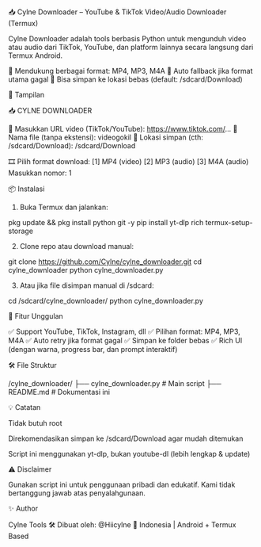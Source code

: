 📥 Cylne Downloader – YouTube & TikTok Video/Audio Downloader (Termux)

Cylne Downloader adalah tools berbasis Python untuk mengunduh video atau audio dari TikTok, YouTube, dan platform lainnya secara langsung dari Termux Android.

🚀 Mendukung berbagai format: MP4, MP3, M4A
🔄 Auto fallback jika format utama gagal
📁 Bisa simpan ke lokasi bebas (default: /sdcard/Download)


📸 Tampilan

📥 CYLNE DOWNLOADER

🔗 Masukkan URL video (TikTok/YouTube): https://www.tiktok.com/...
📝 Nama file (tanpa ekstensi): videogokil
📁 Lokasi simpan (cth: /sdcard/Download): /sdcard/Download

🎞 Pilih format download:
[1] MP4 (video)
[2] MP3 (audio)
[3] M4A (audio)
Masukkan nomor: 1


📦 Instalasi

1. Buka Termux dan jalankan:

pkg update && 
pkg install python git -y
pip install yt-dlp rich
termux-setup-storage

2. Clone repo atau download manual:

git clone https://github.com/Cylne/cylne_downloader.git
cd cylne_downloader
python cylne_downloader.py

3. Atau jika file disimpan manual di /sdcard:

cd /sdcard/cylne_downloader/
python cylne_downloader.py



🧠 Fitur Unggulan

✅ Support YouTube, TikTok, Instagram, dll
✅ Pilihan format: MP4, MP3, M4A
✅ Auto retry jika format gagal
✅ Simpan ke folder bebas
✅ Rich UI (dengan warna, progress bar, dan prompt interaktif)


🛠️ File Struktur

/cylne_downloader/
├── cylne_downloader.py   # Main script
├── README.md             # Dokumentasi ini


💡 Catatan

Tidak butuh root

Direkomendasikan simpan ke /sdcard/Download agar mudah ditemukan

Script ini menggunakan yt-dlp, bukan youtube-dl (lebih lengkap & update)


⚠️ Disclaimer

Gunakan script ini untuk penggunaan pribadi dan edukatif. Kami tidak bertanggung jawab atas penyalahgunaan.


✨ Author

Cylne Tools
🛠️ Dibuat oleh: @Hiicylne
📍 Indonesia | Android + Termux Based
